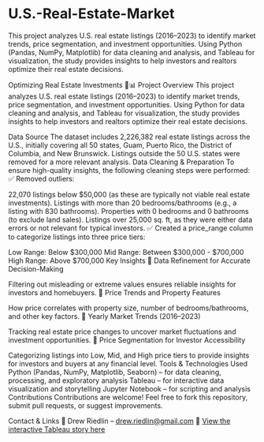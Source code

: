 # U.S.-Real-Estate-Market
This project analyzes U.S. real estate listings (2016–2023) to identify market trends, price segmentation, and investment opportunities. Using Python (Pandas, NumPy, Matplotlib) for data cleaning and analysis, and Tableau for visualization, the study provides insights to help investors and realtors optimize their real estate decisions.

Optimizing Real Estate Investments 🏡📊
Project Overview
This project analyzes U.S. real estate listings (2016–2023) to identify market trends, price segmentation, and investment opportunities. Using Python for data cleaning and analysis, and Tableau for visualization, the study provides insights to help investors and realtors optimize their real estate decisions.

Data Source
The dataset includes 2,226,382 real estate listings across the U.S., initially covering all 50 states, Guam, Puerto Rico, the District of Columbia, and New Brunswick.
Listings outside the 50 U.S. states were removed for a more relevant analysis.
Data Cleaning & Preparation
To ensure high-quality insights, the following cleaning steps were performed:
✅ Removed outliers:

22,070 listings below $50,000 (as these are typically not viable real estate investments).
Listings with more than 20 bedrooms/bathrooms (e.g., a listing with 830 bathrooms).
Properties with 0 bedrooms and 0 bathrooms (to exclude land sales).
Listings over 25,000 sq. ft, as they were either data errors or not relevant for typical investors.
✅ Created a price_range column to categorize listings into three price tiers:

Low Range: Below $300,000
Mid Range: Between $300,000 - $700,000
High Range: Above $700,000
Key Insights
📌 Data Refinement for Accurate Decision-Making

Filtering out misleading or extreme values ensures reliable insights for investors and homebuyers.
📌 Price Trends and Property Features

How price correlates with property size, number of bedrooms/bathrooms, and other key factors.
📌 Yearly Market Trends (2016–2023)

Tracking real estate price changes to uncover market fluctuations and investment opportunities.
📌 Price Segmentation for Investor Accessibility

Categorizing listings into Low, Mid, and High price tiers to provide insights for investors and buyers at any financial level.
Tools & Technologies Used
Python (Pandas, NumPy, Matplotlib, Seaborn) – for data cleaning, processing, and exploratory analysis
Tableau – for interactive data visualization and storytelling
Jupyter Notebook – for scripting and analysis
Contributions
Contributions are welcome! Feel free to fork this repository, submit pull requests, or suggest improvements.

Contact & Links
📧 Drew Riedlin – drew.riedlin@gmail.com
🔗 [View the interactive Tableau story here](https://public.tableau.com/app/profile/andrew.riedlin/viz/USRealEstateListingResearch/USRealEstateListings?publish=yes)

